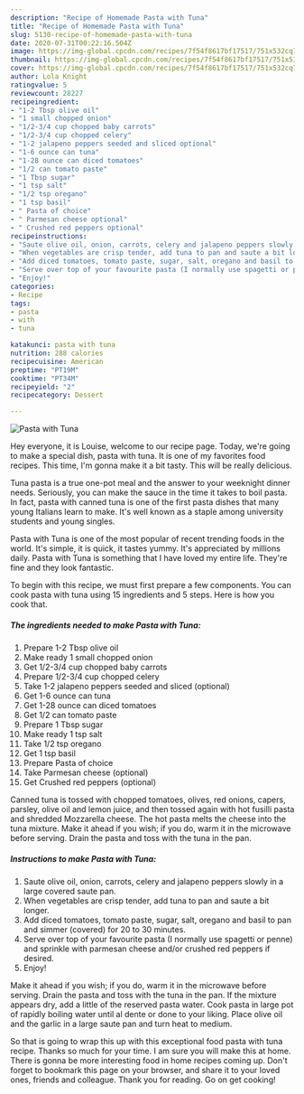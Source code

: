 ```yaml
---
description: "Recipe of Homemade Pasta with Tuna"
title: "Recipe of Homemade Pasta with Tuna"
slug: 5130-recipe-of-homemade-pasta-with-tuna
date: 2020-07-31T00:22:16.504Z
image: https://img-global.cpcdn.com/recipes/7f54f8617bf17517/751x532cq70/pasta-with-tuna-recipe-main-photo.jpg
thumbnail: https://img-global.cpcdn.com/recipes/7f54f8617bf17517/751x532cq70/pasta-with-tuna-recipe-main-photo.jpg
cover: https://img-global.cpcdn.com/recipes/7f54f8617bf17517/751x532cq70/pasta-with-tuna-recipe-main-photo.jpg
author: Lola Knight
ratingvalue: 5
reviewcount: 28227
recipeingredient:
- "1-2 Tbsp olive oil"
- "1 small chopped onion"
- "1/2-3/4 cup chopped baby carrots"
- "1/2-3/4 cup chopped celery"
- "1-2 jalapeno peppers seeded and sliced optional"
- "1-6 ounce can tuna"
- "1-28 ounce can diced tomatoes"
- "1/2 can tomato paste"
- "1 Tbsp sugar"
- "1 tsp salt"
- "1/2 tsp oregano"
- "1 tsp basil"
- " Pasta of choice"
- " Parmesan cheese optional"
- " Crushed red peppers optional"
recipeinstructions:
- "Saute olive oil, onion, carrots, celery and jalapeno peppers slowly in a large covered saute pan."
- "When vegetables are crisp tender, add tuna to pan and saute a bit longer."
- "Add diced tomatoes, tomato paste, sugar, salt, oregano and basil to pan and simmer (covered) for 20 to 30 minutes."
- "Serve over top of your favourite pasta (I normally use spagetti or penne) and sprinkle with parmesan cheese and/or crushed red peppers if desired."
- "Enjoy!"
categories:
- Recipe
tags:
- pasta
- with
- tuna

katakunci: pasta with tuna 
nutrition: 288 calories
recipecuisine: American
preptime: "PT19M"
cooktime: "PT34M"
recipeyield: "2"
recipecategory: Dessert

---
```



![Pasta with Tuna](https://img-global.cpcdn.com/recipes/7f54f8617bf17517/751x532cq70/pasta-with-tuna-recipe-main-photo.jpg)

Hey everyone, it is Louise, welcome to our recipe page. Today, we're going to make a special dish, pasta with tuna. It is one of my favorites food recipes. This time, I'm gonna make it a bit tasty. This will be really delicious.

Tuna pasta is a true one-pot meal and the answer to your weeknight dinner needs. Seriously, you can make the sauce in the time it takes to boil pasta. In fact, pasta with canned tuna is one of the first pasta dishes that many young Italians learn to make. It&#39;s well known as a staple among university students and young singles.

Pasta with Tuna is one of the most popular of recent trending foods in the world. It's simple, it is quick, it tastes yummy. It's appreciated by millions daily. Pasta with Tuna is something that I have loved my entire life. They're fine and they look fantastic.


To begin with this recipe, we must first prepare a few components. You can cook pasta with tuna using 15 ingredients and 5 steps. Here is how you cook that.

<!--inarticleads1-->

##### The ingredients needed to make Pasta with Tuna:

1. Prepare 1-2 Tbsp olive oil
1. Make ready 1 small chopped onion
1. Get 1/2-3/4 cup chopped baby carrots
1. Prepare 1/2-3/4 cup chopped celery
1. Take 1-2 jalapeno peppers seeded and sliced (optional)
1. Get 1-6 ounce can tuna
1. Get 1-28 ounce can diced tomatoes
1. Get 1/2 can tomato paste
1. Prepare 1 Tbsp sugar
1. Make ready 1 tsp salt
1. Take 1/2 tsp oregano
1. Get 1 tsp basil
1. Prepare  Pasta of choice
1. Take  Parmesan cheese (optional)
1. Get  Crushed red peppers (optional)


Canned tuna is tossed with chopped tomatoes, olives, red onions, capers, parsley, olive oil and lemon juice, and then tossed again with hot fusilli pasta and shredded Mozzarella cheese. The hot pasta melts the cheese into the tuna mixture. Make it ahead if you wish; if you do, warm it in the microwave before serving. Drain the pasta and toss with the tuna in the pan. 

<!--inarticleads2-->

##### Instructions to make Pasta with Tuna:

1. Saute olive oil, onion, carrots, celery and jalapeno peppers slowly in a large covered saute pan.
1. When vegetables are crisp tender, add tuna to pan and saute a bit longer.
1. Add diced tomatoes, tomato paste, sugar, salt, oregano and basil to pan and simmer (covered) for 20 to 30 minutes.
1. Serve over top of your favourite pasta (I normally use spagetti or penne) and sprinkle with parmesan cheese and/or crushed red peppers if desired.
1. Enjoy!


Make it ahead if you wish; if you do, warm it in the microwave before serving. Drain the pasta and toss with the tuna in the pan. If the mixture appears dry, add a little of the reserved pasta water. Cook pasta in large pot of rapidly boiling water until al dente or done to your liking. Place olive oil and the garlic in a large saute pan and turn heat to medium. 

So that is going to wrap this up with this exceptional food pasta with tuna recipe. Thanks so much for your time. I am sure you will make this at home. There is gonna be more interesting food in home recipes coming up. Don't forget to bookmark this page on your browser, and share it to your loved ones, friends and colleague. Thank you for reading. Go on get cooking!
